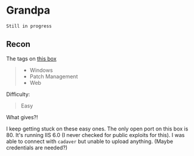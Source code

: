 # Grandpa
`Still in progress`

## Recon

The tags on [this box](https://app.hackthebox.com/machines/14)  
> - Windows
> - Patch Management  
> - Web

Difficulty:
> Easy

What gives?!

I keep getting stuck on these easy ones. The only open port on this box is 80. It's running IIS 6.0 (I never checked for public exploits for this). I was able to connect with `cadaver` but unable to upload anything. (Maybe credentials are needed?)


